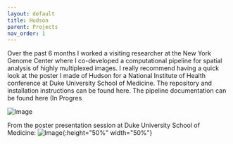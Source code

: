 ```yaml
---
layout: default
title: Hudson
parent: Projects
nav_order: 1
---
```


Over the past 6 months I worked a visiting researcher at the New York Genome Center where I co-developed a computational pipeline for spatial analysis of highly multiplexed images. I really recommend having a quick look at the poster I made of Hudson for a National Institute of Health conference at Duke University School of Medicine. The repository and installation instructions can be found here. The pipeline documentation can be found here (In Progres

![Image](hudson_poster.jpg)


From the poster presentation session at Duke University School of Medicine:
![Image](IMG_9011.jpg){:height="50%" width="50%"}